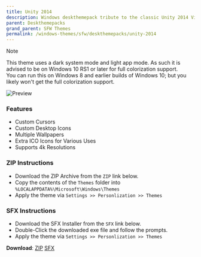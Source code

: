 ```yaml
---
title: Unity 2014
description: Windows deskthemepack tribute to the classic Unity 2014 Visual Stlye suite created by neiio
parent: Deskthemepacks
grand_parent: SFW Themes
permalink: /windows-themes/sfw/deskthemepacks/unity-2014
---
```


> [!NOTE]
> This theme uses a dark system mode and light app mode. As such it is advised to be on Windows 10 RS1 or later for full colorization support.  
> You can run this on Windows 8 and earlier builds of Windows 10; but you likely won't get the full colorization support.

![Preview][Preview]

### Features

- Custom Cursors
- Custom Desktop Icons
- Multiple Wallpapers
- Extra ICO Icons for Various Uses
- Supports 4k Resolutions

### ZIP Instructions

- Download the ZIP Archive from the `ZIP` link below.
- Copy the contents of the `Themes` folder into `%LOCALAPPDATA%\Microsoft\Windows\Themes`
- Apply the theme via `Settings >> Personlization >> Themes`

### SFX Instructions

- Download the SFX Installer from the `SFX` link below.
- Double-Click the downloaded exe file and follow the prompts. 
- Apply the theme via `Settings >> Personlization >> Themes`

**Download**: [ZIP][ZIP] [SFX][SFX]

<!-- ////////////////////////////////////////////////////////////////////////////////////////////////////////////////////// -->

[Preview]: /Extras/Preview.bmp

<!-- ////////////////////////////////////////////////////////////////////////////////////////////////////////////////////// -->

[ZIP]: https://gitlab.com/the-back-room/deskthemepacks/sfw/unity-2014/-/archive/main/unity-2014-main.zip
[SFX]: https://github.com/The-Back-Room/Deskthemepacks/releases/download/1.0.0/Unity_2014.exe

<!-- ////////////////////////////////////////////////////////////////////////////////////////////////////////////////////// -->
